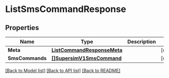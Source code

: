 # ListSmsCommandResponse

## Properties

Name | Type | Description | Notes
------------ | ------------- | ------------- | -------------
**Meta** | [**ListCommandResponseMeta**](ListCommandResponseMeta.md) |  |[optional] 
**SmsCommands** | [**[]SupersimV1SmsCommand**](SupersimV1SmsCommand.md) |  |[optional] 

[[Back to Model list]](../README.md#documentation-for-models) [[Back to API list]](../README.md#documentation-for-api-endpoints) [[Back to README]](../README.md)


